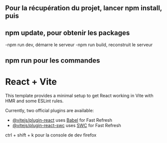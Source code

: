 ## Pour la récupération du projet, lancer npm install, puis
## npm update, pour obtenir les packages

-npm run dev, démarre le serveur
-npm run build, reconstruit le serveur

## npm run pour les commandes

# React + Vite

This template provides a minimal setup to get React working in Vite with HMR and some ESLint rules.

Currently, two official plugins are available:

- [@vitejs/plugin-react](https://github.com/vitejs/vite-plugin-react/blob/main/packages/plugin-react/README.md) uses [Babel](https://babeljs.io/) for Fast Refresh
- [@vitejs/plugin-react-swc](https://github.com/vitejs/vite-plugin-react-swc) uses [SWC](https://swc.rs/) for Fast Refresh

ctrl + shift + k pour la console de dev firefox